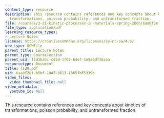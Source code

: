 ```yaml
---
content_type: resource
description: This resource contains references and key concepts about kinetics of
  transformations, poisson probability, and untransformed fraction.
file: /courses/3-21-kinetic-processes-in-materials-spring-2006/6aa8f2efb5bf284f86131365fbf5339b_ls28.pdf
file_type: application/pdf
learning_resource_types:
- Lecture Notes
license: https://creativecommons.org/licenses/by-nc-sa/4.0/
ocw_type: OCWFile
parent_title: Lecture Notes
parent_type: CourseSection
parent_uid: f1d1babc-c43d-1f07-64ef-1e5e6df16aaa
resourcetype: Document
title: ls28.pdf
uid: 6aa8f2ef-b5bf-284f-8613-1365fbf5339b
video_files:
  video_thumbnail_file: null
video_metadata:
  youtube_id: null
---
```

This resource contains references and key concepts about kinetics of transformations, poisson probability, and untransformed fraction.
